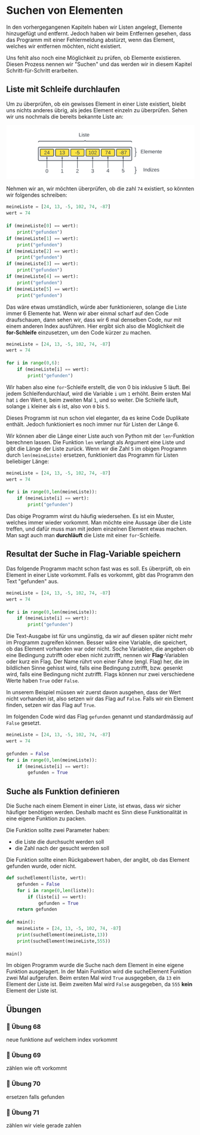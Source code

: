 # Suchen von Elementen

In den vorhergegangenen Kapiteln haben wir Listen angelegt,
Elemente hinzugefügt und entfernt.
Jedoch haben wir beim Entfernen gesehen,
dass das Programm mit einer Fehlermeldung abstürzt,
wenn das Element, welches wir entfernen möchten, nicht existiert.

Uns fehlt also noch eine Möglichkeit zu prüfen, ob Elemente existieren.
Diesen Prozess nennen wir "Suchen" und 
das werden wir in diesem Kapitel Schritt-für-Schritt erarbeiten.

## Liste mit Schleife durchlaufen

Um zu überprüfen, ob ein gewisses Element in einer Liste existiert,
bleibt uns nichts anderes übrig, als jedes Element einzeln zu überprüfen.
Sehen wir uns nochmals die bereits bekannte Liste an:

![Darstellung einer Liste mit sechs Elementen](./images/lists.png)

Nehmen wir an, wir möchten überprüfen, ob die zahl `74` existiert,
so könnten wir folgendes schreiben:

```python
meineListe = [24, 13, -5, 102, 74, -87]
wert = 74

if (meineListe[0] == wert):
    print("gefunden")
if (meineListe[1] == wert):
    print("gefunden")
if (meineListe[2] == wert):
    print("gefunden")
if (meineListe[3] == wert):
    print("gefunden")
if (meineListe[4] == wert):
    print("gefunden")
if (meineListe[5] == wert):
    print("gefunden")
```

Das wäre etwas umständlich, würde aber funktionieren,
solange die Liste immer 6 Elemente hat.
Wenn wir aber einmal scharf auf den Code draufschauen,
dann sehen wir, dass wir 6 mal denselben Code,
nur mit einem anderen Index ausführen.
Hier ergibt sich also die Möglichkeit die **for-Schleife** einzusetzen,
um den Code kürzer zu machen.

```python
meineListe = [24, 13, -5, 102, 74, -87]
wert = 74

for i in range(0,6):
    if (meineListe[i] == wert):
        print("gefunden")
```

Wir haben also eine `for`-Schleife erstellt,
die von 0 bis inklusive 5 läuft.
Bei jedem Schleifendurchlauf,
wird die Variable `i` um `1` erhöht.
Beim ersten Mal hat `i` den Wert `0`,
beim zweiten Mal `1`, und so weiter.
Die Schleife läuft, solange `i` kleiner als `6` ist,
also von `0` bis `5`.

Dieses Programm ist nun schon viel eleganter,
da es keine Code Duplikate enthält.
Jedoch funktioniert es noch immer nur
für Listen der Länge 6.

Wir können aber die Länge einer Liste auch
von Python mit der `len`-Funktion berechnen lassen.
Die Funktion `len` verlangt als Argument eine Liste
und gibt die Länge der Liste zurück.
Wenn wir die Zahl `5` im obigen Programm durch `len(meineListe)`
ersetzen, funktioniert das Programm für Listen beliebiger Länge:

```python
meineListe = [24, 13, -5, 102, 74, -87]
wert = 74

for i in range(0,len(meineListe)):
    if (meineListe[i] == wert):
        print("gefunden")
```

Das obige Programm wirst du häufig wiedersehen.
Es ist ein Muster, welches immer wieder vorkommt.
Man möchte eine Aussage über die Liste treffen,
und dafür muss man mit jedem einzelnen Element etwas machen.
Man sagt auch man **durchläuft** die Liste mit einer `for`-Schleife.

## Resultat der Suche in Flag-Variable speichern

Das folgende Programm macht schon fast was es soll.
Es überprüft, ob ein Element in einer Liste vorkommt.
Falls es vorkommt, gibt das Programm den Text "gefunden" aus.

```python
meineListe = [24, 13, -5, 102, 74, -87]
wert = 74

for i in range(0,len(meineListe)):
    if (meineListe[i] == wert):
        print("gefunden")
```

Die Text-Ausgabe ist für uns ungünstig, da wir auf diesen später nicht
mehr im Programm zugreifen können.
Besser wäre eine Variable, die speichert, ob das Element vorhanden war oder nicht. 
Soche Variablen, die angeben ob eine Bedingung zutrifft oder eben nicht zutrifft, 
nennen wir **Flag**-Variablen oder kurz ein Flag. Der Name rührt von einer Fahne (engl. Flag) her,
die im bildlichen Sinne gehisst wird, falls eine Bedingung zutrifft,
bzw. gesenkt wird, falls eine Bedingung nicht zutrifft.
Flags können nur zwei verschiedene Werte haben `True` oder `False`.

In unserem Beispiel müssen wir zuerst davon ausgehen, dass der Wert nicht vorhanden ist,
also setzen wir das Flag auf `False`. Falls wir ein Element finden, setzen wir das Flag auf `True`.

Im folgenden Code wird das Flag `gefunden` genannt und standardmässig auf `False` gesetzt.
```python
meineListe = [24, 13, -5, 102, 74, -87]
wert = 74

gefunden = False
for i in range(0,len(meineListe)):
    if (meineListe[i] == wert):
        gefunden = True
```

## Suche als Funktion definieren

Die Suche nach einem Element in einer Liste,
ist etwas, dass wir sicher häufiger benötigen werden.
Deshalb macht es Sinn diese Funktionalität in eine eigene Funktion zu packen.

Die Funktion sollte zwei Parameter haben:

* die Liste die durchsucht werden soll
* die Zahl nach der gesucht werden soll

Die Funktion sollte einen Rückgabewert haben,
der angibt, ob das Element gefunden wurde, oder nicht.

```python
def sucheElement(liste, wert):
    gefunden = False
    for i in range(0,len(liste)):
        if (liste[i] == wert):
            gefunden = True
    return gefunden

def main():
    meineListe = [24, 13, -5, 102, 74, -87]
    print(sucheElement(meineListe,13))
    print(sucheElement(meineListe,555))

main()
```

Im obigen Programm wurde die Suche nach dem Element in eine eigene Funktion ausgelagert.
In der Main Funktion wird die sucheElement Funktion zwei Mal aufgerufen.
Beim ersten Mal wird `True` ausgegeben, da `13` ein Element der Liste ist.
Beim zweiten Mal wird `False` ausgegeben, da `555` **kein** Element der Liste ist.




## Übungen

### 📝 Übung 68

neue funktione
auf welchem index vorkommt

### 📝 Übung 69
zählen wie oft vorkommt

### 📝 Übung 70
ersetzen falls gefunden


### 📝 Übung 71
zählen wir viele gerade zahlen











